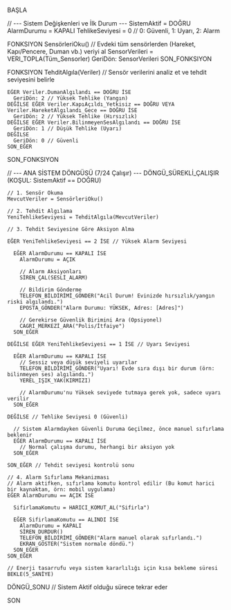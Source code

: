 BAŞLA

  // --- Sistem Değişkenleri ve İlk Durum ---
  SistemAktif = DOĞRU
  AlarmDurumu = KAPALI
  TehlikeSeviyesi = 0 // 0: Güvenli, 1: Uyarı, 2: Alarm
  
  FONKSIYON SensörleriOku()
    // Evdeki tüm sensörlerden (Hareket, Kapı/Pencere, Duman vb.) veriyi al
    SensorVerileri = VERI_TOPLA(Tüm_Sensorler)
    GeriDön: SensorVerileri
  SON_FONKSIYON
  
  FONKSIYON TehditAlgıla(Veriler)
    // Sensör verilerini analiz et ve tehdit seviyesini belirle
    
    EĞER Veriler.DumanAlgılandı == DOĞRU İSE
      GeriDön: 2 // Yüksek Tehlike (Yangın)
    DEĞİLSE EĞER Veriler.KapıAçıldı_Yetkisiz == DOĞRU VEYA Veriler.HareketAlgılandı_Gece == DOĞRU İSE
      GeriDön: 2 // Yüksek Tehlike (Hırsızlık)
    DEĞİLSE EĞER Veriler.BilinmeyenSesAlgılandı == DOĞRU İSE
      GeriDön: 1 // Düşük Tehlike (Uyarı)
    DEĞİLSE
      GeriDön: 0 // Güvenli
    SON_EĞER
  SON_FONKSIYON
  
  // --- ANA SİSTEM DÖNGÜSÜ (7/24 Çalışır) ---
  DÖNGÜ_SÜREKLİ_ÇALIŞIR (KOŞUL: SistemAktif == DOĞRU)
    
    // 1. Sensör Okuma
    MevcutVeriler = SensörleriOku()
    
    // 2. Tehdit Algılama
    YeniTehlikeSeviyesi = TehditAlgıla(MevcutVeriler)
    
    // 3. Tehdit Seviyesine Göre Aksiyon Alma
    
    EĞER YeniTehlikeSeviyesi == 2 İSE // Yüksek Alarm Seviyesi
      
      EĞER AlarmDurumu == KAPALI İSE
        AlarmDurumu = AÇIK
        
        // Alarm Aksiyonları
        SİREN_ÇAL(SESLİ_ALARM)
        
        // Bildirim Gönderme
        TELEFON_BİLDİRİMİ_GÖNDER("Acil Durum! Evinizde hırsızlık/yangın riski algılandı.")
        EPOSTA_GÖNDER("Alarm Durumu: YÜKSEK, Adres: [Adres]")
        
        // Gerekirse Güvenlik Birimini Ara (Opsiyonel)
        CAGRI_MERKEZİ_ARA("Polis/İtfaiye") 
      SON_EĞER
      
    DEĞİLSE EĞER YeniTehlikeSeviyesi == 1 İSE // Uyarı Seviyesi
      
      EĞER AlarmDurumu == KAPALI İSE
        // Sessiz veya düşük seviyeli uyarılar
        TELEFON_BİLDİRİMİ_GÖNDER("Uyarı! Evde sıra dışı bir durum (örn: bilinmeyen ses) algılandı.")
        YEREL_IŞIK_YAK(KIRMIZI)
        
        // AlarmDurumu'nu Yüksek seviyede tutmaya gerek yok, sadece uyarı verilir
      SON_EĞER
      
    DEĞİLSE // Tehlike Seviyesi 0 (Güvenli)
      
      // Sistem Alarmdayken Güvenli Duruma Geçilmez, önce manuel sıfırlama beklenir
      EĞER AlarmDurumu == KAPALI İSE 
        // Normal çalışma durumu, herhangi bir aksiyon yok
      SON_EĞER
      
    SON_EĞER // Tehdit seviyesi kontrolü sonu

    // 4. Alarm Sıfırlama Mekanizması
    // Alarm aktifken, sıfırlama komutu kontrol edilir (Bu komut harici bir kaynaktan, örn: mobil uygulama)
    EĞER AlarmDurumu == AÇIK İSE
      
      SifirlamaKomutu = HARICI_KOMUT_AL("Sifirla") 
      
      EĞER SifirlamaKomutu == ALINDI İSE
        AlarmDurumu = KAPALI
        SİREN_DURDUR()
        TELEFON_BİLDİRİMİ_GÖNDER("Alarm manuel olarak sıfırlandı.")
        EKRAN_GÖSTER("Sistem normale döndü.")
      SON_EĞER
    SON_EĞER
    
    // Enerji tasarrufu veya sistem kararlılığı için kısa bekleme süresi
    BEKLE(5_SANİYE)
    
  DÖNGÜ_SONU // Sistem Aktif olduğu sürece tekrar eder

SON
